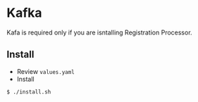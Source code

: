 # Kafka

Kafa is required only if you are isntalling Registration Processor.

## Install
* Review `values.yaml`
* Install
```
$ ./install.sh
```

